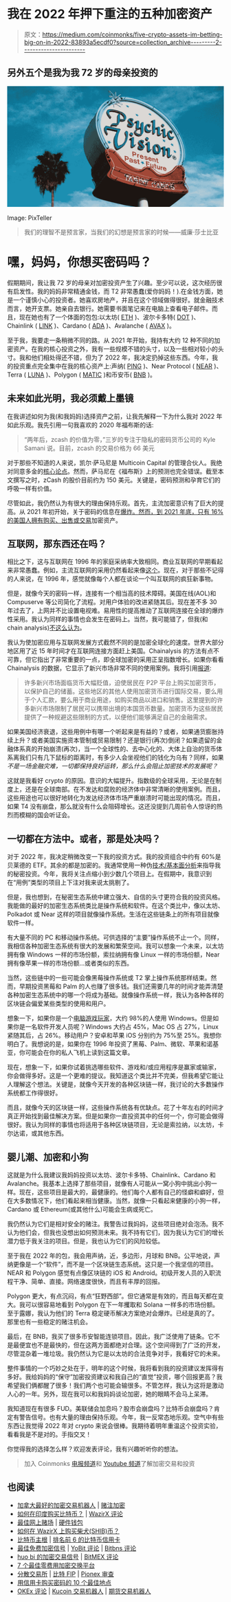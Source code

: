 # 我在 2022 年押下重注的五种加密资产

> 原文：<https://medium.com/coinmonks/five-crypto-assets-im-betting-big-on-in-2022-83893a5ecdf0?source=collection_archive---------2----------------------->

## 另外五个是我为我 72 岁的母亲投资的

![](img/f5dcf85a4240589dcee7aae1de6573ac.png)

Image: PixTeller

> 我们的理智不是预言家，当我们的幻想是预言家的时候——威廉·莎士比亚

# 嘿，妈妈，你想买密码吗？

假期期间，我让我 72 岁的母亲对加密投资产生了兴趣。至少可以说，这次经历很有启发性。我的妈妈非常精通金钱，而 T2 非常愚蠢(爱你妈妈！).在金钱方面，她是一个谨慎小心的投资者。她喜欢房地产，并且在这个领域做得很好。就金融技术而言，她开支票。她亲自去银行。她需要书面笔记来在电脑上查看电子邮件。而且，现在她也有了一个体面的包包:以太坊( [ETH](https://coinmarketcap.com/currencies/ethereum/) )、波尔卡多特( [DOT](https://coinmarketcap.com/currencies/polkadot-new/) )、Chainlink ( [LINK](https://coinmarketcap.com/currencies/cardano/) )、Cardano ( [ADA](https://coinmarketcap.com/currencies/cardano/) )、Avalanche ( [AVAX](https://coinmarketcap.com/currencies/avalanche/) )。

至于我，我要走一条稍微不同的路。从 2021 年开始，我持有大约 12 种不同的加密资产。在我的核心投资之外，我有一些规模不错的头寸，以及一些相对较小的头寸。我和他们相处得还不错，但为了 2022 年，我决定扔掉这些东西。今年，我的投资重点完全集中在我的核心资产上:声纳( [PING](https://coinmarketcap.com/currencies/sonar/) )、Near Protocol ( [NEAR](https://coinmarketcap.com/currencies/near-protocol/) )、Terra ( [LUNA](https://coinmarketcap.com/currencies/terra-luna/) )、Polygon ( [MATIC](https://coinmarketcap.com/currencies/polygon/) )和币安币( [BNB](https://coinmarketcap.com/currencies/binance-coin/) )。

## 未来如此光明，我必须戴上墨镜

在我讲述如何为我(和我妈妈)选择资产之前，让我先解释一下为什么我对 2022 年如此乐观。我先引用一句我喜欢的 2020 年福布斯的话:

> “两年后，zcash 的价值为零，”三岁的专注于隐私的密码货币公司的 Kyle Samani 说。目前，zcash 的交易价格为 66 美元

对于那些不知道的人来说，凯尔·萨马尼是 Multicoin Capital 的管理合伙人。我绝对同意多金的[核心论点](https://multicoin.capital/thesis/)。然而，萨马尼在《福布斯》上的预测也完全错误。截至本文撰写之时，zCash 的股价目前约为 150 美元。关键是，密码预测和孕育它们的呼吸一样有价值。

尽管如此，我仍然认为有很大的理由保持乐观。首先，主流加密意识有了巨大的提高。从 2021 年初开始，关于密码的信息在[爆炸。然而，到 2021 年底，只有 16%的美国人拥有](https://www.theblockcrypto.com/data/alternative-crypto-metrics/social)[购买、出售或交易](https://www.pewresearch.org/fact-tank/2021/11/11/16-of-americans-say-they-have-ever-invested-in-traded-or-used-cryptocurrency/)加密资产。

## 互联网，那东西还在吗？

相比之下，这与互联网在 1996 年的家庭采纳率大致相同。商业互联网的早期看起来非常愚蠢。例如，主流互联网的采用仍然看起来像[这个](https://www.youtube.com/watch?v=A81IwlDeV6c&t=392s)。现在，对于那些不记得的人来说，在 1996 年，感觉就像每个人都在谈论一个叫互联网的疯狂新事物。

但是，就像今天的密码一样，连接有一个相当高的技术障碍。美国在线(AOL)和 Compuserve 等公司简化了流程。对用户体验的改进紧随其后。现在差不多 30 年过去了，上网并不比设置电视难。易用性的提高推动了互联网连接在全球的爆炸性采用。我认为同样的事情也会发生在密码上。当然，我可能错了，但我(和 chain analysis)[不这么认为](https://blog.chainalysis.com/reports/2021-global-crypto-adoption-index/)。

我认为使加密应用与互联网发展方式截然不同的是加密全球化的速度。世界大部分地区用了近 15 年时间才在互联网连接方面赶上美国。Chainalysis 的方法有点不可靠，但它指出了非常重要的一点，即全球加密的采用正呈指数增长。如果你看看 Chainalysis 的数据，它显示了新兴市场非常不同的使用案例。我将引用[报道](https://blog.chainalysis.com/reports/2021-global-crypto-adoption-index/):

> 许多新兴市场面临货币大幅贬值，迫使居民在 P2P 平台上购买加密货币，以保护自己的储蓄。这些地区的其他人使用加密货币进行国际交易，要么用于个人汇款，要么用于商业用途，如购买商品以进口和销售。这里提到的许多新兴市场限制了居民可以携带出境的本国货币数量。加密货币为这些居民提供了一种规避这些限制的方式，以便他们能够满足自己的金融需求。

如果美国经济衰退，这些用例中有哪一个听起来是有益的？或者，如果通货膨胀持续上升？或者美国实施资本管制或贸易限制？还是银行(再次)倒闭？如果遗留的金融体系真的开始崩溃(再次)，当一个全球性的、去中心化的、大体上自治的货币体系离我们只有几下鼠标的距离时，有多少人会坐视他们的钱化为乌有？同样，如果*不是一场金融灾难，一切都保持良好运转，那么什么会阻止加密技术的发展呢？*

这就是我看好 crypto 的原因。意识的大幅提升。指数级的全球采用，无论是在制度上，还是在全球南部。在不发达和腐败的经济体中非常清晰的使用案例。而且，这些用途也可以很好地转化为发达经济体市场严重崩溃时可能出现的情况。而且，如果 T4 没有崩盘，那么就没有什么会阻碍增长。这还没提到几周前令人惊讶的热烈而模糊的国会听证会。

## 一切都在方法中。或者，那是处决吗？

对于 2022 年，我决定稍微改变一下我的投资方式。我的投资组合中约有 60%是贝莱德的 ETF。其余的都是加密的。我通常使用一种伪[技术/基本面分析](/coinmonks/crypto-investing-how-to-dyor-1e6dabdb1de9)来指导我的秘密投资。今年，我将关注点缩小到少数几个项目上。在假期中，我意识到在“用例”类型的项目上下注对我来说太挑剔了。

但是，我也想到，在秘密生态系统中建立强大、自信的头寸更符合我的投资风格。我能做的最好的加密生态系统类比是操作系统和软件。在这个类比中，像以太坊、Polkadot 或 Near 这样的项目就像操作系统。生活在这些链条上的所有项目就像软件一样。

有大量不同的 PC 和移动操作系统。可供选择的“主要”操作系统不止一个。同样，我相信各种加密生态系统有很大的发展和繁荣空间。我可以想象一个未来，以太坊拥有像 Windows 一样的市场份额，索拉纳拥有像 Linux 一样的市场份额，Near 拥有像苹果一样的市场份额…或者类似的东西。

当然，这些链中的一些可能会像黑莓操作系统或 T2 掌上操作系统那样结束。然而，早期投资黑莓和 Palm 的人也赚了很多钱。我们还需要几年的时间才能弄清楚各种加密生态系统中的哪一个将成为基础。就像操作系统一样，我认为各种各样的区块链会偏爱某些类型的使用和用户。

想象一下，如果你是一个[电脑游戏玩家](https://store.steampowered.com/hwsurvey/Steam-Hardware-Software-Survey-Welcome-to-Steam)，大约 98%的人使用 Windows。但是如果你是一名软件开发人员呢？Windows 大约占 45%，Mac OS 占 27%，Linux 紧随其后，占 26%。移动用户？安卓和苹果 iOS 分别约为 75%至 25%。我想你明白了。我想说的是，如果你在 1996 年投资了黑莓、Palm、微软、苹果和诺基亚，你可能会在你的私人飞机上读到这篇文章。

现在，想象一下，如果你试着挑选哪些软件、游戏和/或应用程序是赢家或输家，你会做得多好。这是一个更难的提议。我知道这个类比并不完美，但我希望它能让人理解这个想法。关键是，就像今天开发的各种区块链一样，我讨论的大多数操作系统都工作得很好。

而且，就像今天的区块链一样，这些操作系统各有优缺点。花了十年左右的时间才真正开始找到最佳解决方案。但是如果你一直投资其中的任何一个，你可能会做得很好。我认为同样的事情也将适用于各种区块链项目，无论是索拉纳，以太坊，卡尔达诺，或其他东西。

## 婴儿潮、加密和小狗

这就是为什么我建议我妈妈投资以太坊、波尔卡多特、Chainlink、Cardano 和 Avalanche。我基本上选择了那些项目，就像有人可能从一窝小狗中挑出小狗一样。现在，这些项目是最大的，最健康的。他们每个人都有自己的怪癖和癖好，但在大多数情况下，他们看起来相当健康。当然，就像一只看起来健康的小狗一样，Cardano 或 Ethereum(或其他什么)可能会生病或死亡。

我仍然认为它们是相对安全的赌注。我警告过我妈妈，这些项目绝对会泡汤。我不认为他们会，但我也没想出如何预测未来。我不持有它们，因为我认为它们的增长潜力低于我关注的项目。但是，我也认为它们的风险较低。

至于我在 2022 年的包，我会用声纳，近，多边形，月球和 BNB。公平地说，声纳更像是一个“软件”，而不是一个区块链生态系统。这只是一个我坚信的项目。NEAR 和 Polygon 感觉有点像区块链的 iOS 和 Android。初级开发人员的入职流程干净、简单、直接。网络速度很快，而且有丰厚的回报。

Polygon 更大，有点沉闷，有点“狂野西部”。但它通常是有效的，而且每天都在变大。我可以很容易地看到 Polygon 在下一年攫取和 Solana 一样多的市场份额。至于露娜，我认为他们的 Terra 稳定硬币解决方案绝对会爆炸。已经是真的了。那里也有一些稳定的赌注机会。

最后，在 BNB，我买了很多币安智能连锁项目。因此，我广泛使用了链条。它不是最便宜也不是最快的，但在这两方面都绝对合理。这个空间得到了广泛的开发，尽管混杂着一堆垃圾。我仍然认为它是以太坊的合法竞争对手，我看好它的未来。

整件事情的一个巧妙之处在于，明年的这个时候，我将看到我的投资建议发挥得有多好。我给妈妈的“保守”加密投资建议和我自己的“直觉”投资，哪个回报更高？我希望我们俩都醒了很多！我们两个也可能会输很多。不管怎样，我认为这将是激动人心的一年。另外，现在我可以和我妈妈谈论加密，她的眼睛不会马上呆滞。

我知道现在有很多 FUD。美联储会加息吗？股市会崩盘吗？比特币会崩盘吗？肯定有警告信号。也有大量的理由保持乐观。今年，我一反常态地乐观。空气中有些东西让我觉得 2022 年对 crypto 来说会很棒。我期待着明年重温这个投资实验，看看我是不是对的。手指交叉！

你觉得我的选择怎么样？欢迎发表评论，我有兴趣听听你的想法。

> 加入 Coinmonks [电报频道](https://t.me/coincodecap)和 [Youtube 频道](https://www.youtube.com/c/coinmonks/videos)了解加密交易和投资

## 也阅读

*   [加拿大最好的加密交易机器人](https://blog.coincodecap.com/5-best-crypto-trading-bots-in-canada) | [赌注加密](https://blog.coincodecap.com/staking-crypto)
*   [如何在印度购买比特币？](/coinmonks/buy-bitcoin-in-india-feb50ddfef94) | [WazirX 评论](/coinmonks/wazirx-review-5c811b074f5b)
*   [最佳网上赌场](https://blog.coincodecap.com/best-online-casinos) | [硬件钱包](/coinmonks/hardware-wallets-dfa1211730c6)
*   [如何在 WazirX 上购买柴犬(SHIB)币？](https://blog.coincodecap.com/buy-shiba-wazirx)
*   [比特币主根](https://blog.coincodecap.com/bitcoin-taproot) | [排名前 6 的比特币信用卡](/coinmonks/bitcoin-credit-card-bc8ab6f377c6)
*   [最佳免费加密信号](https://blog.coincodecap.com/free-crypto-signals) | [YoBit 评论](/coinmonks/yobit-review-175464162c62) | [Bitbns 评论](/coinmonks/bitbns-review-38256a07e161)
*   [huo bi 的加密交易信号](https://blog.coincodecap.com/huobi-crypto-trading-signals) | [BitMEX 评论](https://blog.coincodecap.com/bitmex-review)
*   [7 个最佳零费用加密交换平台](https://blog.coincodecap.com/zero-fee-crypto-exchanges)
*   [分散交易所](https://blog.coincodecap.com/what-are-decentralized-exchanges) | [比特 FIP](https://blog.coincodecap.com/bitbns-fip) | [Pionex 审查](https://blog.coincodecap.com/pionex-review-exchange-with-crypto-trading-bot)
*   [用信用卡购买密码的 10 个最佳地点](https://blog.coincodecap.com/buy-crypto-with-credit-card)
*   [OKEx 评论](/coinmonks/okex-review-6b369304110f) | [Kucoin 交易机器人](/coinmonks/kucoin-trading-bot-automate-your-trades-8cf0ca2138e0) | [期货交易机器人](/coinmonks/futures-trading-bots-5a282ccee3f5)
